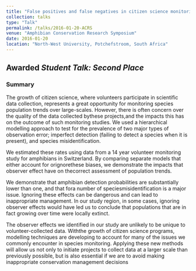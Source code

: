 ```yaml
---
title: "False positives and false negatives in citizen science monitoring data: should we be worried?"
collection: talks
type: "Talk"
permalink: /talks/2016-01-20-ACRS
venue: "Amphibian Conservation Research Symposium"
date: 2016-01-20 
location: "North-West University, Potchefstroom, South Africa"
---
```


## Awarded *Student Talk: Second Place*

### Summary

The growth of citizen science, where volunteers participate in scientific data collection, represents a great opportunity for monitoring species population trends over large-scales. However, there is often concern over the quality of the data collected bythese projects,and the impacts this has on the outcome of such monitoring studies. We used a hierarchical modelling approach to test for the prevalence of two major types of observation error; imperfect detection (failing to detect a species when it is present), and species misidentification.

We estimated these rates using data from a 14 year volunteer monitoring study for amphibians in Switzerland. By comparing separate models that either account for orignorethese biases, we demonstrate the impacts that observer effect have on thecorrect assessment of population trends.

We demonstrate that amphibian detection probabilities are substantially lower than one, and that fora number of speciesmisidentification is a major issue. Ignoring these effects can be dangerous and can lead to inappropriate management. In our study region, in some cases, ignoring observer effects would have led us to conclude that populations that are in fact growing over time were locally extinct.

The observer effects we identified in our study are unlikely to be unique to volunteer-collected data. Withthe growth of citizen science programs, modelling techniques are developing to account for many of the issues we commonly encounter in species monitoring. Applying these new methods will allow us not only to initiate projects to collect data at a larger scale than previously possible, but is also essential if we are to avoid making inappropriate conservation management decisions